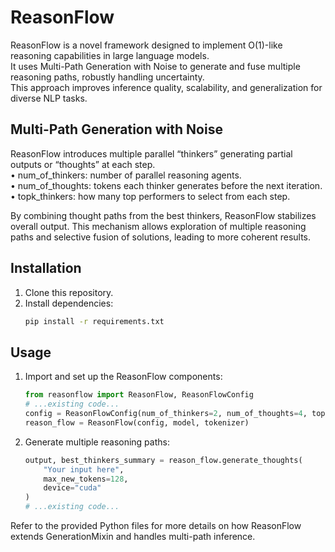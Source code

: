 # ReasonFlow

ReasonFlow is a novel framework designed to implement O(1)-like reasoning capabilities in large language models.  
It uses Multi-Path Generation with Noise to generate and fuse multiple reasoning paths, robustly handling uncertainty.  
This approach improves inference quality, scalability, and generalization for diverse NLP tasks.

## Multi-Path Generation with Noise
ReasonFlow introduces multiple parallel “thinkers” generating partial outputs or “thoughts” at each step.  
• num_of_thinkers: number of parallel reasoning agents.  
• num_of_thoughts: tokens each thinker generates before the next iteration.  
• topk_thinkers: how many top performers to select from each step.  

By combining thought paths from the best thinkers, ReasonFlow stabilizes overall output. This mechanism allows exploration of multiple reasoning paths and selective fusion of solutions, leading to more coherent results.

## Installation

1. Clone this repository.  
2. Install dependencies:  
   ```bash
   pip install -r requirements.txt
   ```

## Usage

1. Import and set up the ReasonFlow components:  
   ```python
   from reasonflow import ReasonFlow, ReasonFlowConfig
   # ...existing code...
   config = ReasonFlowConfig(num_of_thinkers=2, num_of_thoughts=4, topk_thinkers=1)
   reason_flow = ReasonFlow(config, model, tokenizer)
   ```
2. Generate multiple reasoning paths:
   ```python
   output, best_thinkers_summary = reason_flow.generate_thoughts(
       "Your input here",
       max_new_tokens=128,
       device="cuda"
   )
   # ...existing code...
   ```

Refer to the provided Python files for more details on how ReasonFlow extends GenerationMixin and handles multi-path inference.
